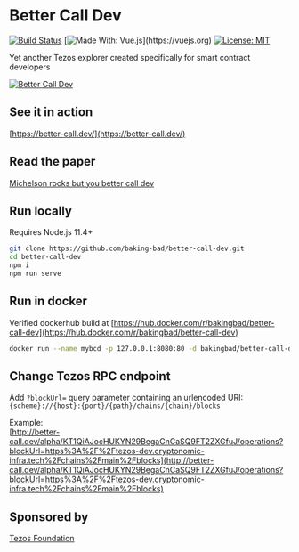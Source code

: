 # Better Call Dev
[![Build Status](https://travis-ci.org/baking-bad/better-call-dev.svg?branch=master)](https://travis-ci.org/baking-bad/better-call-dev)
[![Made With: Vue.js](https://img.shields.io/badge/vue-2.6.10-green.svg?)](https://vuejs.org)
[![License: MIT](https://img.shields.io/badge/License-MIT-yellow.svg)](https://opensource.org/licenses/MIT)

Yet another Tezos explorer created specifically for smart contract developers

[![Better Call Dev](https://miro.medium.com/max/1632/1*shi7Y-RVeMCbozwk2rzbsQ.png)](https://better-call.dev)

## See it in action
[https://better-call.dev/](https://better-call.dev/)

## Read the paper
[Michelson rocks but you better call dev](https://medium.com/coinmonks/michelson-rocks-but-you-better-call-dev-e23cd32a299a)

## Run locally
Requires Node.js 11.4+

```bash
git clone https://github.com/baking-bad/better-call-dev.git
cd better-call-dev
npm i
npm run serve
```

## Run in docker
Verified dockerhub build at [https://hub.docker.com/r/bakingbad/better-call-dev](https://hub.docker.com/r/bakingbad/better-call-dev)

```bash
docker run --name mybcd -p 127.0.0.1:8080:80 -d bakingbad/better-call-dev
```

## Change Tezos RPC endpoint

Add `?blockUrl=` query parameter containing an urlencoded URI:  
`{scheme}://{host}:{port}/{path}/chains/{chain}/blocks`  

Example:  
[http://better-call.dev/alpha/KT1QiAJocHUKYN29BegaCnCaSQ9FT2ZXGfuJ/operations?blockUrl=https%3A%2F%2Ftezos-dev.cryptonomic-infra.tech%2Fchains%2Fmain%2Fblocks](http://better-call.dev/alpha/KT1QiAJocHUKYN29BegaCnCaSQ9FT2ZXGfuJ/operations?blockUrl=https%3A%2F%2Ftezos-dev.cryptonomic-infra.tech%2Fchains%2Fmain%2Fblocks)

## Sponsored by
[Tezos Foundation](https://tezos.foundation/)
